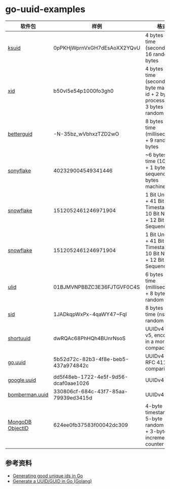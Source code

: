 # go-uuid-examples

| 软件包                                                            | 样例                                     | 格式                                                                                 |
|----------------------------------------------------------------|----------------------------------------|------------------------------------------------------------------------------------|
| [ksuid](github.com/segmentio/ksuid)                            | 0pPKHjWprnVxGH7dEsAoXX2YQvU	           | 4 bytes of time (seconds) + 16 random bytes                                        |
| [xid](github.com/rs/xid)                                       | b50vl5e54p1000fo3gh0                   | 4 bytes of time (seconds) + 3 byte machine id + 2 byte process id + 3 bytes random |
| [betterguid](github.com/kjk/betterguid)                        | -N-35bz_wVbhxzTZD2wO                   | 8 bytes of time (milliseconds) + 9 random bytes                                    |
| [sonyflake](github.com/sony/sonyflake)                         | 402329004549341446                     | ~6 bytes of time (10 ms) + 1 byte sequence + 2 bytes machine id                    |
| [snowflake](github.com/bwmarrin/snowflake)                     | 1512052461246971904                    | 1 Bit Unused + 41 Bit Timestamp + 10 Bit NodeID + 12 Bit Sequence ID               |
| [snowflake](github.com/godruoyi/go-snowflake)                  | 1512052461246971904                    | 1 Bit Unused + 41 Bit Timestamp + 10 Bit NodeID + 12 Bit Sequence ID               |
| [ulid](github.com/oklog/ulid)                                  | 01BJMVNPBBZC3E36FJTGVF0C4S	            | 6 bytes of time (milliseconds) + 8 bytes random                                    |
| [sid](github.com/chilts/sid)                                   | 1JADkqpWxPx-4qaWY47~FqI	               | 8 bytes of time (ns) + 8 random bytes                                              |
| [shortuuid](https://github.com/lithammer/shortuuid)            | dwRQAc68PhHQh4BUnrNsoS	                | UUIDv4 or v5, encoded in a more compact way                                        |
| [go.uuid](github.com/satori/go.uuid)                           | 5b52d72c-82b3-4f8e-beb5-437a974842c	   | UUIDv4 from RFC 4112 for comparison                                                |
| [google.uuid](https://github.com/google/uuid)                  | dd5f48eb-1722-4e5f-9d56-dcaf0aae1026		 | UUIDv4                                                                             |
| [bomberman.uuid](https://github.com/pborman/uuid)              | 330806cf-684c-43f7-85aa-79939ed3415d		 | UUIDv4                                                                             |
| [MongoDB ObjectID](go.mongodb.org/mongo-driver/bson/primitive) | 624ee0fb37583f00042dc309		             | 4-byte timestamp + 5-byte random value + 3-byte incrementing counter               |

## 参考资料

* [Generating good unique ids in Go](https://blog.kowalczyk.info/article/JyRZ/generating-good-unique-ids-in-go.html)
* [Generate a UUID/GUID in Go (Golang)](https://golangbyexample.com/generate-uuid-guid-golang/)
